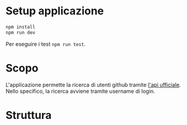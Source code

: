 # Setup applicazione

```bash
npm install
npm run dev
```

Per eseguire i test `npm run test`.

# Scopo

L'applicazione permette la ricerca di utenti github tramite [l'api ufficiale](https://docs.github.com/en/rest).
Nello specifico, la ricerca avviene tramite username di login.

# Struttura
